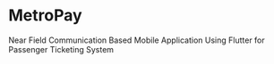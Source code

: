 # MetroPay

Near Field Communication Based Mobile Application Using Flutter for Passenger Ticketing System
